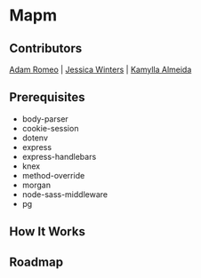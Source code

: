 # Mapm

## Contributors
[Adam Romeo](https://github.com/arromeo)  | 
[Jessica Winters](https://github.com/Jesswinters)  | 
[Kamylla Almeida](https://github.com/KamyllaAlmeida)

## Prerequisites

- body-parser
- cookie-session
- dotenv
- express
- express-handlebars
- knex
- method-override
- morgan
- node-sass-middleware
- pg

## How It Works



## Roadmap
